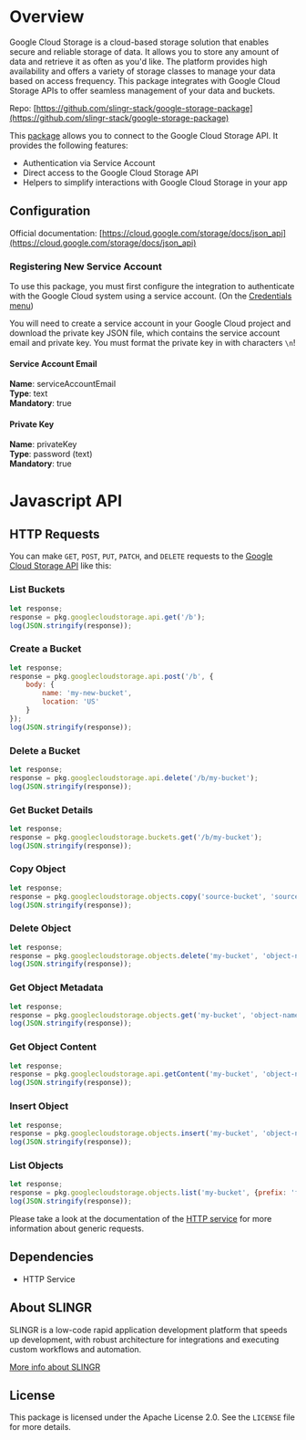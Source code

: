 
# Overview

Google Cloud Storage is a cloud-based storage solution that enables secure and reliable storage of data. 
It allows you to store any amount of data and retrieve it as often as you'd like. 
The platform provides high availability and offers a variety of storage classes to manage your data based on access frequency. 
This package integrates with Google Cloud Storage APIs to offer seamless management of your data and buckets.

Repo: [https://github.com/slingr-stack/google-storage-package](https://github.com/slingr-stack/google-storage-package)

This [package](https://platform-docs.slingr.io/dev-reference/data-model-and-logic/packages/) allows you to connect to the Google Cloud Storage API. 
It provides the following features:

- Authentication via Service Account
- Direct access to the Google Cloud Storage API
- Helpers to simplify interactions with Google Cloud Storage in your app

## Configuration

Official documentation: [https://cloud.google.com/storage/docs/json_api](https://cloud.google.com/storage/docs/json_api)

### Registering New Service Account

To use this package, you must first configure the integration to authenticate with the Google Cloud system using a service account. (On the [Credentials menu](https://console.cloud.google.com/apis/credentials))

You will need to create a service account in your Google Cloud project and download the private key JSON file, which contains the service account email and private key.
You must format the private key in with characters `\n`!

#### Service Account Email

**Name**: serviceAccountEmail  
**Type**: text  
**Mandatory**: true

#### Private Key

**Name**: privateKey  
**Type**: password (text)  
**Mandatory**: true

# Javascript API

## HTTP Requests

You can make `GET`, `POST`, `PUT`, `PATCH`, and `DELETE` requests to the [Google Cloud Storage API](https://cloud.google.com/storage/docs/json_api) like this:

### List Buckets

```javascript
let response;
response = pkg.googlecloudstorage.api.get('/b');
log(JSON.stringify(response));
```

### Create a Bucket

```javascript
let response;
response = pkg.googlecloudstorage.api.post('/b', {
    body: {
        name: 'my-new-bucket',
        location: 'US'
    }
});
log(JSON.stringify(response));
```

### Delete a Bucket

```javascript
let response;
response = pkg.googlecloudstorage.api.delete('/b/my-bucket');
log(JSON.stringify(response));
```

### Get Bucket Details

```javascript
let response;
response = pkg.googlecloudstorage.buckets.get('/b/my-bucket');
log(JSON.stringify(response));
```

### Copy Object

```javascript
let response;
response = pkg.googlecloudstorage.objects.copy('source-bucket', 'source-object', 'destination-bucket', 'destination-object');
log(JSON.stringify(response));
```

### Delete Object

```javascript
let response;
response = pkg.googlecloudstorage.objects.delete('my-bucket', 'object-name');
log(JSON.stringify(response));
```

### Get Object Metadata

```javascript
let response;
response = pkg.googlecloudstorage.objects.get('my-bucket', 'object-name');
log(JSON.stringify(response));
```

### Get Object Content

```javascript
let response;
response = pkg.googlecloudstorage.api.getContent('my-bucket', 'object-name');
log(JSON.stringify(response));
```

### Insert Object

```javascript
let response;
response = pkg.googlecloudstorage.objects.insert('my-bucket', 'object-name', 'file-id', 'application/octet-stream', {key: 'value'});
log(JSON.stringify(response));
```

### List Objects

```javascript
let response;
response = pkg.googlecloudstorage.objects.list('my-bucket', {prefix: 'folder/'});
log(JSON.stringify(response));
```

Please take a look at the documentation of the [HTTP service](https://github.com/slingr-stack/http-service)
for more information about generic requests.

## Dependencies
* HTTP Service

## About SLINGR

SLINGR is a low-code rapid application development platform that speeds up development,
with robust architecture for integrations and executing custom workflows and automation.

[More info about SLINGR](https://slingr.io)

## License

This package is licensed under the Apache License 2.0. See the `LICENSE` file for more details.
